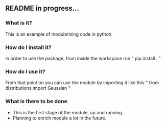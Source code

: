 ## README in progress...

### What is it?
This is an example of modularizing code in python. 

### How do I install it?
In order to use the package, from inside the workspace run " pip install . " 

### How do I use it?
From that point on you can use the module by importing it like this " from distributions import Gaussian " 

### What is there to be done
* This is the first stage of the module, up and running. 
* Planning to enrich module a lot in the future.
